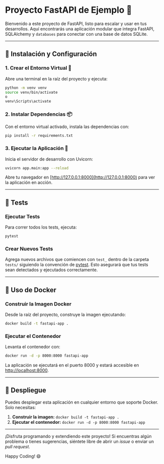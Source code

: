 # Proyecto FastAPI de Ejemplo 🚀

Bienvenido a este proyecto de FastAPI, listo para escalar y usar en tus desarrollos. Aquí encontrarás una aplicación modular que integra FastAPI, SQLAlchemy y `databases` para conectar con una base de datos SQLite.

---

## 🔧 Instalación y Configuración

### 1. Crear el Entorno Virtual 🐍

Abre una terminal en la raíz del proyecto y ejecuta:

```bash
python -m venv venv
source venv/bin/activate
o
venv\Scripts\activate
```

### 2. Instalar Dependencias 📦

Con el entorno virtual activado, instala las dependencias con:

```bash
pip install -r requirements.txt
```

### 3. Ejecutar la Aplicación 🚀

Inicia el servidor de desarrollo con Uvicorn:

```bash
uvicorn app.main:app --reload
```

Abre tu navegador en [http://127.0.0.1:8000](http://127.0.0.1:8000) para ver la aplicación en acción.

---

## 🧪 Tests

### Ejecutar Tests

Para correr todos los tests, ejecuta:

```bash
pytest
```

### Crear Nuevos Tests

Agrega nuevos archivos que comiencen con `test_` dentro de la carpeta `tests/` siguiendo la convención de [pytest](https://docs.pytest.org/en/latest/). Esto asegurará que tus tests sean detectados y ejecutados correctamente.

---

## 🐳 Uso de Docker

### Construir la Imagen Docker

Desde la raíz del proyecto, construye la imagen ejecutando:

```bash
docker build -t fastapi-app .
```

### Ejecutar el Contenedor

Levanta el contenedor con:

```bash
docker run -d -p 8000:8000 fastapi-app
```

La aplicación se ejecutará en el puerto 8000 y estará accesible en [http://localhost:8000](http://localhost:8000).

---

## 🚀 Despliegue

Puedes desplegar esta aplicación en cualquier entorno que soporte Docker. Solo necesitas:

1. **Construir la imagen:** `docker build -t fastapi-app .`
2. **Ejecutar el contenedor:** `docker run -d -p 8000:8000 fastapi-app`

---

¡Disfruta programando y extendiendo este proyecto! Si encuentras algún problema o tienes sugerencias, siéntete libre de abrir un _issue_ o enviar un _pull request_.

Happy Coding! 😄
